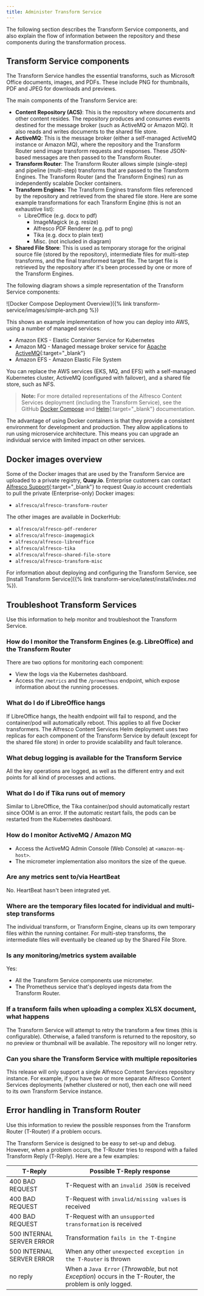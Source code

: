 ```yaml
---
title: Administer Transform Service
---
```


The following section describes the Transform Service components, and also explain the flow of information between the repository and these components during the transformation process. 

## Transform Service components

The Transform Service handles the essential transforms, such as Microsoft Office documents, images, and PDFs. These include PNG for thumbnails, PDF and JPEG for downloads and previews.

The main components of the Transform Service are:

* **Content Repository (ACS)**: This is the repository where documents and other content resides. The repository produces and consumes events destined for the message broker (such as ActiveMQ or Amazon MQ). It also reads and writes documents to the shared file store.
* **ActiveMQ**: This is the message broker (either a self-managed ActiveMQ instance or Amazon MQ), where the repository and the Transform Router send image transform requests and responses. These JSON-based messages are then passed to the Transform Router.
* **Transform Router**: The Transform Router allows simple (single-step) and pipeline (multi-step) transforms that are passed to the Transform Engines. The Transform Router (and the Transform Engines) run as independently scalable Docker containers.
* **Transform Engines**: The Transform Engines transform files referenced by the repository and retrieved from the shared file store. Here are some example transformations for each Transform Engine (this is not an exhaustive list):
  * LibreOffice (e.g. docx to pdf)
    * ImageMagick (e.g. resize)
    * Alfresco PDF Renderer (e.g. pdf to png)
    * Tika (e.g. docx to plain text)
    * Misc. (not included in diagram)
* **Shared File Store**: This is used as temporary storage for the original source file (stored by the repository), intermediate files for multi-step transforms, and the final transformed target file. The target file is retrieved by the repository after it's been processed by one or more of the Transform Engines.

The following diagram shows a simple representation of the Transform Service components:

![Docker Compose Deployment Overview]({% link transform-service/images/simple-arch.png %})

This shows an example implementation of how you can deploy into AWS, using a number of managed services:

* Amazon EKS - Elastic Container Service for Kubernetes
* Amazon MQ - Managed message broker service for [Apache ActiveMQ](http://activemq.apache.org/){:target="_blank"}
* Amazon EFS - Amazon Elastic File System

You can replace the AWS services (EKS, MQ, and EFS) with a self-managed Kubernetes cluster, ActiveMQ (configured with failover), and a shared file store, such as NFS.

> **Note:** For more detailed representations of the Alfresco Content Services deployment (including the Transform Service), see the GitHub [Docker Compose](https://github.com/Alfresco/acs-deployment/blob/master/docs/docker-compose-deployment.md#structure) and [Helm](https://github.com/Alfresco/acs-deployment/tree/master/helm/alfresco-content-services#structure){:target="_blank"} documentation.

The advantage of using Docker containers is that they provide a consistent environment for development and production. They allow applications to run using microservice architecture. This means you can upgrade an individual service with limited impact on other services.

## Docker images overview

Some of the Docker images that are used by the Transform Service are uploaded to a private registry, **Quay.io**. Enterprise customers can contact [Alfresco Support](https://support.alfresco.com/){:target="_blank"} to request Quay.io account credentials to pull the private (Enterprise-only) Docker images:

* `alfresco/alfresco-transform-router`

The other images are available in DockerHub:

* `alfresco/alfresco-pdf-renderer`
* `alfresco/alfresco-imagemagick`
* `alfresco/alfresco-libreoffice`
* `alfresco/alfresco-tika`
* `alfresco/alfresco-shared-file-store`
* `alfresco/alfresco-transform-misc`

For information about deploying and configuring the Transform Service, see [Install Transform Service]({% link transform-service/latest/install/index.md %}).

## Troubleshoot Transform Services

Use this information to help monitor and troubleshoot the Transform Service.

### How do I monitor the Transform Engines (e.g. LibreOffice) and the Transform Router

There are two options for monitoring each component:

* View the logs via the Kubernetes dashboard.
* Access the `/metrics` and the `/prometheus` endpoint, which expose information about the running processes.

### What do I do if LibreOffice hangs

If LibreOffice hangs, the health endpoint will fail to respond, and the container/pod will automatically reboot. This applies to all five Docker transformers. The Alfresco Content Services Helm deployment uses two replicas for each component of the Transform Service by default (except for the shared file store) in order to provide scalability and fault tolerance.

### What debug logging is available for the Transform Service

All the key operations are logged, as well as the different entry and exit points for all kind of processes and actions.

### What do I do if Tika runs out of memory

Similar to LibreOffice, the Tika container/pod should automatically restart since OOM is an error. If the automatic restart fails, the pods can be restarted from the Kubernetes dashboard.

### How do I monitor ActiveMQ / Amazon MQ

* Access the ActiveMQ Admin Console (Web Console) at `<amazon-mq-host>`.
* The micrometer implementation also monitors the size of the queue.

### Are any metrics sent to/via HeartBeat

No. HeartBeat hasn't been integrated yet.

### Where are the temporary files located for individual and multi-step transforms

The individual transform, or Transform Engine, cleans up its own temporary files within the running container. For multi-step transforms, the intermediate files will eventually be cleaned up by the Shared File Store.

### Is any monitoring/metrics system available

Yes:

* All the Transform Service components use micrometer.
* The Prometheus service that's deployed ingests data from the Transform Router.

### If a transform fails when uploading a complex XLSX document, what happens

The Transform Service will attempt to retry the transform a few times (this is configurable). Otherwise, a failed transform is returned to the repository, so no preview or thumbnail will be available. The repository will no longer retry.

### Can you share the Transform Service with multiple repositories

This release will only support a single Alfresco Content Services repository instance. For example, if you have two or more separate Alfresco Content Services deployments (whether clustered or not), then each one will need to its own Transform Service instance.

## Error handling in Transform Router

Use this information to review the possible responses from the Transform Router (T-Router) if a problem occurs.

The Transform Service is designed to be easy to set-up and debug. However, when a problem occurs, the T-Router tries to respond with a failed Transform Reply (T-Reply). Here are a few examples:

|T-Reply|Possible T-Reply response|
|-------|-------------------------|
|400 BAD REQUEST|T-Request with an `invalid JSON` is received|
|400 BAD REQUEST|T-Request with `invalid/missing values` is received|
|400 BAD REQUEST|T-Request with an `unsupported transformation` is received|
|500 INTERNAL SERVER ERROR|Transformation `fails in the T-Engine`|
|500 INTERNAL SERVER ERROR|When any other `unexpected exception in the T-Router` is thrown|
|no reply|When a `Java Error` (*Throwable*, but not *Exception*) occurs in the T-Router, the problem is only logged.|

